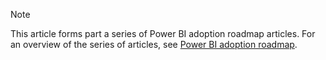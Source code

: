 > [!NOTE]
> This article forms part a series of Power BI adoption roadmap articles. For an overview of the series of articles, see [Power BI adoption roadmap](../powerbi-adoption-roadmap-overview.md).
